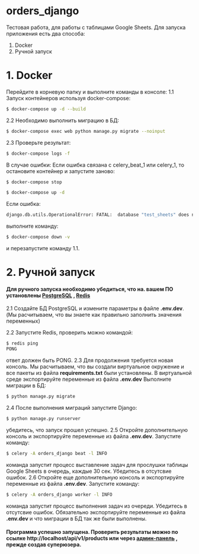 # orders_django
Тестовая работа, для работы с таблицами Google Sheets. Для запуска приложения есть два способа:
1. Docker
2. Ручной запуск

# 1. Docker
Перейдите в корневую папку и выполните команды в консоле:
1.1 Запуск контейнеров используя docker-compose:
```bash
$ docker-compose up -d --build
```
2.2 Необходимо выполнить миграцию в БД:
```bash
$ docker-compose exec web python manage.py migrate --noinput
```
2.3 Проверьте результат:
```bash
$ docker-compose logs -f
```
В случае ошибки:
Если ошибка связана с celery_beat_1 или celery_1, то остановите контейнер и запустите заново:
```bash
$ docker-compose stop
```
```bash
$ docker-compose up -d
```
Если ошибка:
```bash
django.db.utils.OperationalError: FATAL:  database "test_sheets" does not exist
```
выполните команду:
```bash
$ docker-compose down -v
```
и перезапустите команду 1.1.
# 2. Ручной запуск
#### Для ручного запуска необходимо убедиться, что на. вашем ПО установлены [PostgreSQL](https://www.postgresql.org/) , [Redis](https://redis.io)
2.1 Создайте БД PostgreSQL и измените параметры в файле **.env.dev**. 
(Мы расчитываем, что вы знаете как правильно заполнить значения переменных)

2.2 Запустите Redis, проверить можно командой:
```bash
$ redis ping
PONG
```
ответ должен быть PONG.
2.3 Для продолжения требуется новая консоль. Мы расчитываем, что вы создали виртуальное окружение и все пакеты из файла **requirements.txt** были установлены.
В виртуальной среде экспортируйте переменные из файла **.env.dev**
Выполните миграции в БД:
```bash
$ python manage.py migrate
```
2.4 После выполнения миграций запустите Django:
```bash
$ python manage.py runserver
```
убедитесь, что запуск прошел успешно.
2.5 Откройте дополнительную консоль и экспортируйте переменные из файла **.env.dev**. Запустите команду:
```bash
$ celery -A orders_django beat -l INFO
```
команда запустит процесс выставление задач для прослушки таблицы Google Sheets в очередь, каждые 30 сек.
Убедитесь в отсутсвие ошибок.
2.6 Откройте еще дополнительную консоль и экспортируйте переменные из файла **.env.dev**. Запустите команду:
```bash
$ celery -A orders_django worker -l INFO
```
команда запустит процесс выполнения задач из очереди.
Убедитесь в отсутсвие ошибок. Обязательно экспортируйте переменные из файла **.env.dev** и что миграции в БД так же были выполнены.

#### Программа успешно запущена. Проверить результаты можно по ссылке http://localhost/api/v1/products или через [админ-панель](http://localhost/admin) , прежде создав суперюзера.
